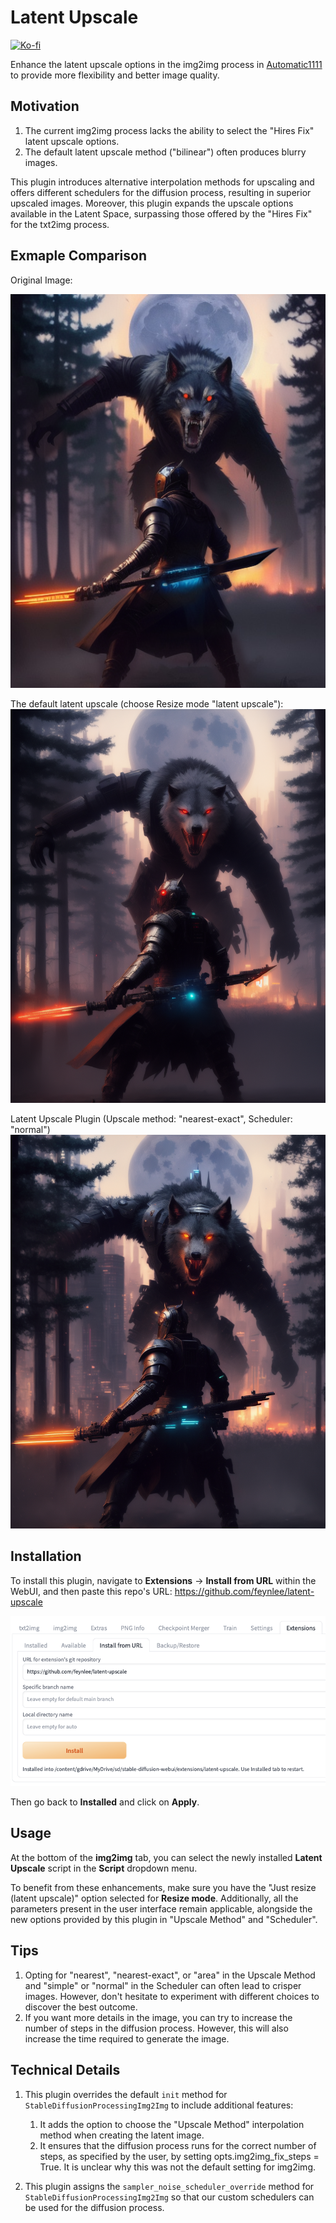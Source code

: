 # Latent Upscale

<a href="https://ko-fi.com/ziyueli"><img src="https://storage.ko-fi.com/cdn/brandasset/kofi_button_blue.png?_gl=1*1lrplqr*_ga*MjA3NzkyMTU3Mi4xNjgxMDg2MjQw*_ga_M13FZ7VQ2C*MTY4MTA4NjI0Ni4xLjEuMTY4MTA4NzYxNi40NC4wLjA." alt="Ko-fi" width="180px"></a>

Enhance the latent upscale options in the img2img process in [Automatic1111](https://github.com/AUTOMATIC1111/stable-diffusion-webui) to provide more flexibility and better image quality.

## Motivation

1. The current img2img process lacks the ability to select the "Hires Fix" latent upscale options.
2. The default latent upscale method ("bilinear") often produces blurry images.

This plugin introduces alternative interpolation methods for upscaling and offers different schedulers for the diffusion process, resulting in superior upscaled images.
Moreover, this plugin expands the upscale options available in the Latent Space, surpassing those offered by the "Hires Fix" for the txt2img process.


## Exmaple Comparison

Original Image:

![](assets/original.png)

The default latent upscale (choose Resize mode "latent upscale"):
![](assets/default.png)

Latent Upscale Plugin (Upscale method: "nearest-exact", Scheduler: "normal")
![](assets/nearest-exact-normal2.png)


## Installation

To install this plugin, navigate to **Extensions** -> **Install from URL** within the WebUI, and then paste this repo's URL: https://github.com/feynlee/latent-upscale

![](assets/installation.png)

Then go back to **Installed** and click on **Apply**.

## Usage

At the bottom of the **img2img** tab, you can select the newly installed **Latent Upscale** script in the **Script** dropdown menu.

To benefit from these enhancements, make sure you have the "Just resize (latent upscale)" option selected for **Resize mode**.
Additionally, all the parameters present in the user interface remain applicable, alongside the new options provided by this plugin in "Upscale Method" and "Scheduler".

## Tips

1. Opting for "nearest", "nearest-exact", or "area" in the Upscale Method and "simple" or "normal" in the Scheduler can often lead to crisper images.
   However, don't hesitate to experiment with different choices to discover the best outcome.
2. If you want more details in the image, you can try to increase the number of steps in the diffusion process.
   However, this will also increase the time required to generate the image.

## Technical Details

1. This plugin overrides the default `init` method for `StableDiffusionProcessingImg2Img` to include additional features:

   1. It adds the option to choose the "Upscale Method" interpolation method when creating the latent image.
   2. It ensures that the diffusion process runs for the correct number of steps, as specified by the user, by setting opts.img2img_fix_steps = True. It is unclear why this was not the default setting for img2img.

2. This plugin assigns the `sampler_noise_scheduler_override` method for `StableDiffusionProcessingImg2Img` so that our custom schedulers can be used for the diffusion process.
